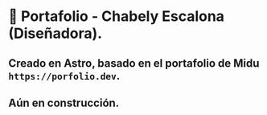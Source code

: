 # 🚀 Portafolio - Chabely Escalona (Diseñadora).

## Creado en Astro, basado en el portafolio de Midu ```https://porfolio.dev```.

## Aún en construcción.
